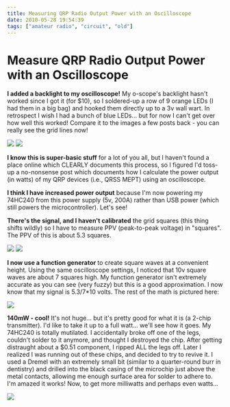 ```yaml
---
title: Measuring QRP Radio Output Power with an Oscilloscope
date: 2010-05-28 19:54:39
tags: ["amateur radio", "circuit", "old"]
---
```


# Measure QRP Radio Output Power with an Oscilloscope

__I added a backlight to my oscilloscope!__ My o-scope's backlight hasn't worked since I got it (for $10), so I soldered-up a row of 9 orange LEDs (I had them in a big bag) and hooked them directly up to a 3v wall wart. In retrospect I wish I had a bunch of blue LEDs... but for now I can't get over how well this worked! Compare it to the images a few posts back - you can really see the grid lines now!

<div class="text-center img-border">

[![](https://swharden.com/static/2010/05/28/oscilliscope_leds_thumb.jpg)](https://swharden.com/static/2010/05/28/oscilliscope_leds.jpg)
[![](https://swharden.com/static/2010/05/28/qrss_qrp_circuit_scope_thumb.jpg)](https://swharden.com/static/2010/05/28/qrss_qrp_circuit_scope.jpg)

</div>

__I know this is super-basic stuff__ for a lot of you all, but I haven't found a place online which CLEARLY documents this process, so I figured I'd toss-up a no-nonsense post which documents how I calculate the power output (in watts) of my QRP devices (i.e., QRSS MEPT) using an oscilloscope.

__I think I have increased power output__ because I'm now powering my 74HC240 from this power supply (5v, 200A) rather than USB power (which still powers the microcontroller). Let's see!

__There's the signal, and I haven't calibrated__ the grid squares (this thing shifts wildly) so I have to measure PPV (peak-to-peak voltage) in "squares". The PPV of this is about 5.3 squares.

<div class="text-center img-border">

[![](https://swharden.com/static/2010/05/28/qrss_qrp_signal_thumb.jpg)](https://swharden.com/static/2010/05/28/qrss_qrp_signal.jpg)
[![](https://swharden.com/static/2010/05/28/10vSquare_thumb.jpg)](https://swharden.com/static/2010/05/28/10vSquare.jpg)

</div>

__I now use a function generator__ to create square waves at a convenient height. Using the same oscilloscope settings, I noticed that 10v square waves are about 7 squares high. My function generator isn't extremely accurate as you can see (very fuzzy) but this is a good approximation. I now know that my signal is 5.3/7\*10 volts. The rest of the math is pictured here:

<div class="text-center img-border">

[![](https://swharden.com/static/2010/05/28/powerCalcs_thumb.jpg)](https://swharden.com/static/2010/05/28/powerCalcs.jpg)

</div>

__140mW - cool!__ It's not huge... but it's pretty good for what it is (a 2-chip transmitter). I'd like to take it up to a full watt... we'll see how it goes. My 74HC240 is totally mutilated. I accidentally broke off one of the legs, couldn't solder to it anymore, and thought I destroyed the chip. After getting distraught about a $0.51 component, I ripped ALL the legs off. Later I realized I was running out of these chips, and decided to try to revive it. I used a Dremel with an extremely small bit (similar to a quarter-round burr in dentistry) and drilled into the black casing of the microchip just above the metal contacts, allowing me enough surface area for solder to adhere to. I'm amazed it works! Now, to get more milliwatts and perhaps even watts...

<div class="text-center img-border">

[![](https://swharden.com/static/2010/05/28/testcircuit_thumb.jpg)](https://swharden.com/static/2010/05/28/testcircuit.jpg)

</div>

